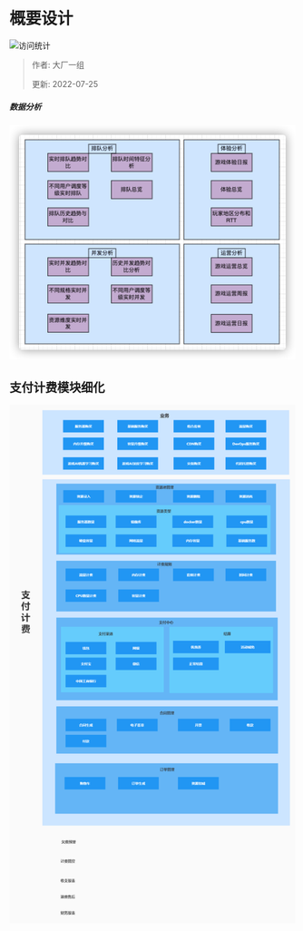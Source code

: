# 概要设计

![访问统计](https://visitor-badge.glitch.me/badge?page_id=senlypan.cloudgaming.03-outline-design&left_color=blue&right_color=red)

> 作者: 大厂一组
>
> 更新: 2022-07-25

##### 数据分析

![data_analysis](../_media/image/03-outline-design/data_analysis.png)



## 支付计费模块细化

![](../_media/image/03-outline-design/pay-charge-detail-001.jpg)




